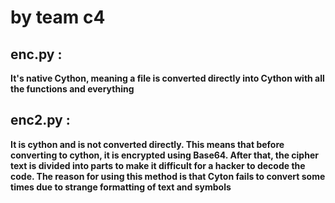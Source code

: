 <h1>by team c4</h1>
<h2>enc.py :</h2>
<b>It's native Cython, meaning a file is converted directly into Cython with all the functions and everything</b>

<h2>enc2.py :</h2>
<b>It is cython and is not converted directly. This means that before converting to cython, it is encrypted using Base64. After that, the cipher text is divided into parts to make it difficult for a hacker to decode the code.
The reason for using this method is that Cyton fails to convert some times due to strange formatting of text and symbols</b>
